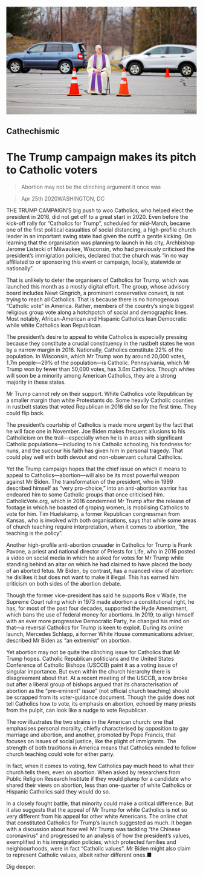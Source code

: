 ![](./images/20200425_USP003_0.jpg)

## Cathechismic

# The Trump campaign makes its pitch to Catholic voters

> Abortion may not be the clinching argument it once was

> Apr 25th 2020WASHINGTON, DC

THE TRUMP CAMPAIGN’S big push to woo Catholics, who helped elect the president in 2016, did not get off to a great start in 2020. Even before the kick-off rally for “Catholics for Trump”, scheduled for mid-March, became one of the first political casualties of social distancing, a high-profile church leader in an important swing state had given the outfit a gentle kicking. On learning that the organisation was planning to launch in his city, Archbishop Jerome Listecki of Milwaukee, Wisconsin, who had previously criticised the president’s immigration policies, declared that the church was “in no way affiliated to or sponsoring this event or campaign, locally, statewide or nationally”.

That is unlikely to deter the organisers of Catholics for Trump, which was launched this month as a mostly digital effort. The group, whose advisory board includes Newt Gingrich, a prominent conservative convert, is not trying to reach all Catholics. That is because there is no homogenous “Catholic vote” in America. Rather, members of the country’s single biggest religious group vote along a hotchpotch of social and demographic lines. Most notably, African-American and Hispanic Catholics lean Democratic while white Catholics lean Republican.

The president’s desire to appeal to white Catholics is especially pressing because they constitute a crucial constituency in the rustbelt states he won by a narrow margin in 2016. Nationally, Catholics constitute 22% of the population. In Wisconsin, which Mr Trump won by around 20,000 votes, 1.7m people—29% of the population—is Catholic. Pennsylvania, which Mr Trump won by fewer than 50,000 votes, has 3.6m Catholics. Though whites will soon be a minority among American Catholics, they are a strong majority in these states.

Mr Trump cannot rely on their support. White Catholics vote Republican by a smaller margin than white Protestants do. Some heavily Catholic counties in rustbelt states that voted Republican in 2016 did so for the first time. They could flip back.

The president’s courtship of Catholics is made more urgent by the fact that he will face one in November. Joe Biden makes frequent allusions to his Catholicism on the trail—especially when he is in areas with significant Catholic populations—including to his Catholic schooling, his fondness for nuns, and the succour his faith has given him in personal tragedy. That could play well with both devout and non-observant cultural Catholics.

Yet the Trump campaign hopes that the chief issue on which it means to appeal to Catholics—abortion—will also be its most powerful weapon against Mr Biden. The transformation of the president, who in 1999 described himself as “very pro-choice,” into an anti-abortion warrior has endeared him to some Catholic groups that once criticised him. CatholicVote.org, which in 2016 condemned Mr Trump after the release of footage in which he boasted of groping women, is mobilising Catholics to vote for him. Tim Huelskamp, a former Republican congressman from Kansas, who is involved with both organisations, says that while some areas of church teaching require interpretation, when it comes to abortion, “the teaching is the policy”.

Another high-profile anti-abortion crusader in Catholics for Trump is Frank Pavone, a priest and national director of Priests for Life, who in 2016 posted a video on social media in which he asked for votes for Mr Trump while standing behind an altar on which he had claimed to have placed the body of an aborted fetus. Mr Biden, by contrast, has a nuanced view of abortion: he dislikes it but does not want to make it illegal. This has earned him criticism on both sides of the abortion debate.

Though the former vice-president has said he supports Roe v Wade, the Supreme Court ruling which in 1973 made abortion a constitutional right, he has, for most of the past four decades, supported the Hyde Amendment, which bans the use of federal money for abortions. In 2019, to align himself with an ever more progressive Democratic Party, he changed his mind on that—a reversal Catholics for Trump is keen to exploit. During its online launch, Mercedes Schlapp, a former White House communications adviser, described Mr Biden as “an extremist” on abortion.

Yet abortion may not be quite the clinching issue for Catholics that Mr Trump hopes. Catholic Republican politicians and the United States Conference of Catholic Bishops (USCCB) paint it as a voting issue of singular importance. But even within the church hierarchy there is disagreement about that. At a recent meeting of the USCCB, a row broke out after a liberal group of bishops argued that its characterisation of abortion as the “pre-eminent” issue” (not official church teaching) should be scrapped from its voter-guidance document. Though the guide does not tell Catholics how to vote, its emphasis on abortion, echoed by many priests from the pulpit, can look like a nudge to vote Republican.

The row illustrates the two strains in the American church: one that emphasises personal morality, chiefly characterised by opposition to gay marriage and abortion, and another, promoted by Pope Francis, that focuses on issues of social justice, like the plight of immigrants. The strength of both traditions in America means that Catholics minded to follow church teaching could vote for either party.

In fact, when it comes to voting, few Catholics pay much heed to what their church tells them, even on abortion. When asked by researchers from Public Religion Research Institute if they would plump for a candidate who shared their views on abortion, less than one-quarter of white Catholics or Hispanic Catholics said they would do so.

In a closely fought battle, that minority could make a critical difference. But it also suggests that the appeal of Mr Trump for white Catholics is not so very different from his appeal for other white Americans. The online chat that constituted Catholics for Trump’s launch suggested as much. It began with a discussion about how well Mr Trump was tackling “the Chinese coronavirus” and progressed to an analysis of how the president’s values, exemplified in his immigration policies, which protected families and neighbourhoods, were in fact “Catholic values”. Mr Biden might also claim to represent Catholic values, albeit rather different ones.■

Dig deeper: